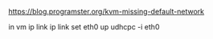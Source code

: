 https://blog.programster.org/kvm-missing-default-network

in vm
ip link
ip link set eth0 up
udhcpc -i eth0
